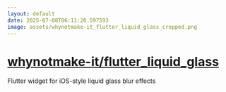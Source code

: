 ```yaml
---
layout: default
date: 2025-07-08T06:11:20.597593
image: assets/whynotmake-it_flutter_liquid_glass_cropped.png
---
```


# [whynotmake-it/flutter_liquid_glass](https://github.com/whynotmake-it/flutter_liquid_glass)

Flutter widget for iOS-style liquid glass blur effects
